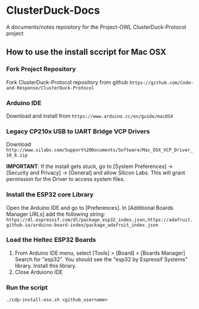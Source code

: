# ClusterDuck-Docs
A documents/notes repository for the Project-OWL ClusterDuck-Protocol project

## How to use the install sccript for Mac OSX

### Fork Project Repository
Fork ClusterDuck-Protocol repository from github
`https://github.com/Code-and-Response/ClusterDuck-Protocol`
### Arduino IDE
Download and install from `https://www.arduino.cc/en/guide/macOSX`
### Legacy CP210x USB to UART Bridge VCP Drivers
Download `http://www.silabs.com/Support%20Documents/Software/Mac_OSX_VCP_Driver_10_6.zip`

**IMPORTANT**: If the install gets stuck, go to [System Preferences] -> [Security and Privacy] -> [General]
and allow Silicon Labs. This will grant permission for the Driver to access system files.
### Install the ESP32 core Library
Open the Arduino IDE and go to [Preferences]. 
In [Additional Boards Manager URLs] add the following string: 
`https://dl.espressif.com/dl/package_esp32_index.json,https://adafruit.github.io/arduino-board-index/package_adafruit_index.json`
### Load the Heltec ESP32 Boards
1. From  Arduino IDE menu, select [Tools] > [Board] > [Boards Manager]
Search for "esp32". You should see the "esp32 by Espressif Systems" library. Install this library.
2. Close Arduiono IDE
### Run the script
    ./cdp-install-osx.sh <github_username>

